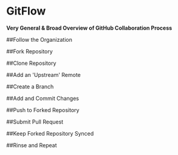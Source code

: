 # GitFlow
**Very General &amp; Broad Overview of GitHub Collaboration Process**

##Follow the Organization

##Fork Repository

##Clone Repository

##Add an 'Upstream' Remote

##Create a Branch

##Add and Commit Changes

##Push to Forked Repository

##Submit Pull Request

##Keep Forked Repository Synced

##Rinse and Repeat

